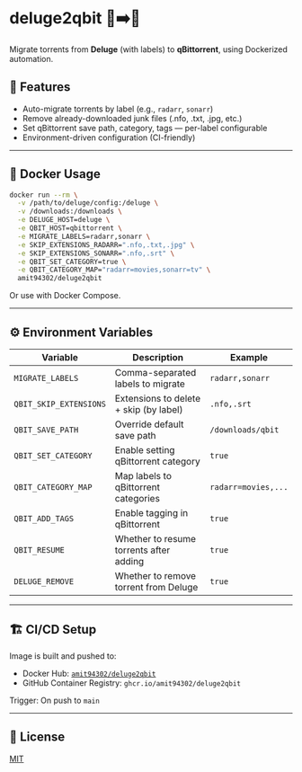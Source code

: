 # deluge2qbit 🧲➡️🎯

Migrate torrents from **Deluge** (with labels) to **qBittorrent**, using Dockerized automation.

## 🚀 Features
- Auto-migrate torrents by label (e.g., `radarr`, `sonarr`)
- Remove already-downloaded junk files (.nfo, .txt, .jpg, etc.)
- Set qBittorrent save path, category, tags — per-label configurable
- Environment-driven configuration (CI-friendly)

---

## 🐳 Docker Usage

```bash
docker run --rm \
  -v /path/to/deluge/config:/deluge \
  -v /downloads:/downloads \
  -e DELUGE_HOST=deluge \
  -e QBIT_HOST=qbittorrent \
  -e MIGRATE_LABELS=radarr,sonarr \
  -e SKIP_EXTENSIONS_RADARR=".nfo,.txt,.jpg" \
  -e SKIP_EXTENSIONS_SONARR=".nfo,.srt" \
  -e QBIT_SET_CATEGORY=true \
  -e QBIT_CATEGORY_MAP="radarr=movies,sonarr=tv" \
  amit94302/deluge2qbit
```

Or use with Docker Compose.

---

## ⚙️ Environment Variables

| Variable                | Description                                       | Example                    |
|-------------------------|---------------------------------------------------|----------------------------|
| `MIGRATE_LABELS`        | Comma-separated labels to migrate                 | `radarr,sonarr`           |
| `QBIT_SKIP_EXTENSIONS`  | Extensions to delete + skip (by label)            | `.nfo,.srt`                |
| `QBIT_SAVE_PATH`        | Override default save path                        | `/downloads/qbit`         |
| `QBIT_SET_CATEGORY`     | Enable setting qBittorrent category               | `true`                     |
| `QBIT_CATEGORY_MAP`     | Map labels to qBittorrent categories              | `radarr=movies,...`       |
| `QBIT_ADD_TAGS`         | Enable tagging in qBittorrent                     | `true`                     |
| `QBIT_RESUME`           | Whether to resume torrents after adding           | `true`                     |
| `DELUGE_REMOVE`         | Whether to remove torrent from Deluge             | `true`                     |

---

## 🏗 CI/CD Setup

Image is built and pushed to:
- Docker Hub: [`amit94302/deluge2qbit`](https://hub.docker.com/r/amit94302/deluge2qbit)
- GitHub Container Registry: `ghcr.io/amit94302/deluge2qbit`

Trigger: On push to `main`

---

## 📄 License
[MIT](LICENSE)